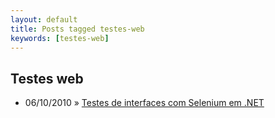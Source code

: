```yaml
---
layout: default
title: Posts tagged testes-web
keywords: [testes-web]
---
```

<h2 class="category">Testes web</h2>
<ul class="posts">
<li>
<p>
<span class="date">06/10/2010</span> &raquo;
<a href="/blog/testes-de-interfaces-com-selenium-em-net">Testes de interfaces com Selenium em .NET</a>
</p>
</li>
</ul>
